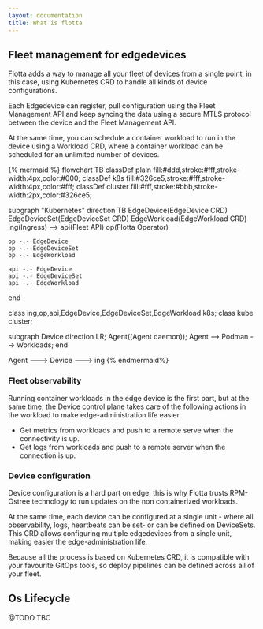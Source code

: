 ```yaml
---
layout: documentation
title: What is flotta
---
```


## Fleet management for edgedevices

Flotta adds a way to manage all your fleet of devices from a single point, in
this case, using Kubernetes CRD to handle all kinds of device configurations.

Each Edgedevice can register, pull configuration using the Fleet Management API
and keep syncing the data using a secure MTLS protocol between the device and
the Fleet Management API.

At the same time, you can schedule a container workload to run in the device
using a Workload CRD, where a container workload can be scheduled for an
unlimited number of devices.

{% mermaid %}
flowchart TB
  classDef plain fill:#ddd,stroke:#fff,stroke-width:4px,color:#000;
  classDef k8s fill:#326ce5,stroke:#fff,stroke-width:4px,color:#fff;
  classDef cluster fill:#fff,stroke:#bbb,stroke-width:2px,color:#326ce5;

  subgraph "Kubernetes"
    direction TB
    EdgeDevice(EdgeDevice CRD)
    EdgeDeviceSet(EdgeDeviceSet CRD)
    EdgeWorkload(EdgeWorkload CRD)
    ing(Ingress) --> api(Fleet API)
    op(Flotta Operator)

    op -.- EdgeDevice
    op -.- EdgeDeviceSet
    op -.- EdgeWorkload

    api -.- EdgeDevice
    api -.- EdgeDeviceSet
    api -.- EdgeWorkload
  end

  class ing,op,api,EdgeDevice,EdgeDeviceSet,EdgeWorkload k8s;
  class kube cluster;

  subgraph Device
    direction LR;
    Agent((Agent daemon));
    Agent --> Podman --> Workloads;
  end

  Agent ---> Device ---> ing
{% endmermaid%}

### Fleet observability

Running container workloads in the edge device is the first part, but at the
same time, the Device control plane takes care of the following actions in the
workload to make edge-administration life easier.

  - Get metrics from workloads and push to a remote serve when the connectivity is
    up.
  - Get logs from workloads and push to a remote server when the connection is up.

### Device configuration

Device configuration is a hard part on edge, this is why Flotta trusts
RPM-Ostree technology to run updates on the non containerized workloads.

At the same time, each device can be configured at a single unit - where all
observability, logs, heartbeats can be set- or can be defined on DeviceSets. This
CRD allows configuring multiple edgedevices from a single unit, making easier
the edge-administration life.

Because all the process is based on Kubernetes CRD, it is compatible with your
favourite GitOps tools, so deploy pipelines can be defined across all of your
fleet.

## Os Lifecycle

@TODO TBC
